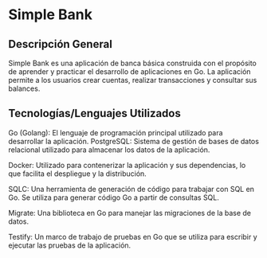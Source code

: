 # Simple Bank

## Descripción General

Simple Bank es una aplicación de banca básica construida con el propósito de aprender y practicar el desarrollo de aplicaciones en Go. La aplicación permite a los usuarios crear cuentas, realizar transacciones y consultar sus balances.

## Tecnologías/Lenguajes Utilizados

Go (Golang): El lenguaje de programación principal utilizado para desarrollar la aplicación.
PostgreSQL: Sistema de gestión de bases de datos relacional utilizado para almacenar los datos de la aplicación.

Docker: Utilizado para contenerizar la aplicación y sus dependencias, lo que facilita el despliegue y la distribución.

SQLC: Una herramienta de generación de código para trabajar con SQL en Go. Se utiliza para generar código Go a partir de consultas SQL.

Migrate: Una biblioteca en Go para manejar las migraciones de la base de datos.

Testify: Un marco de trabajo de pruebas en Go que se utiliza para escribir y ejecutar las pruebas de la aplicación.

